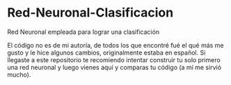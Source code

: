 # Red-Neuronal-Clasificacion
Red Neuronal empleada para lograr una clasificación

El código no es de mi autoría, de todos los que encontré fué el qué más me gusto y le hice algunos cambios, originalmente estaba en español. 
Si llegaste a este repositorio te recomiendo intentar construir tu solo primero una red neuronal y luego vienes aquí y comparas tu código (a mí me sirvió mucho).
